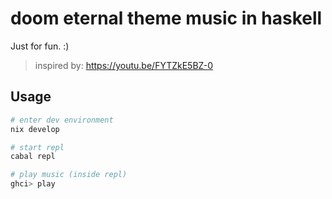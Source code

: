 # doom eternal theme music in haskell

Just for fun. :)

> inspired by: https://youtu.be/FYTZkE5BZ-0

## Usage

```sh
# enter dev environment
nix develop

# start repl
cabal repl

# play music (inside repl)
ghci> play
```